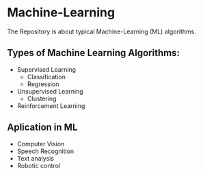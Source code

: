 # Machine-Learning
The Repository is about typical Machine-Learning (ML) algorithms.

## Types of Machine Learning Algorithms:
- Supervised Learning
  - Classification
  - Regression
- Unsupervised Learning
  - Clustering
- Reinforcement Learning

## Aplication in ML
- Computer Vision
- Speech Recognition
- Text analysis
- Robotic control
